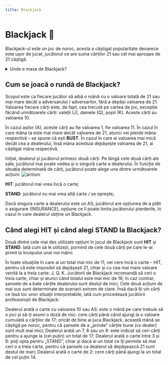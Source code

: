 ```yaml
---
title: Blackjack
---
```


# Blackjack 🖤
Blackjack-ul este un joc de noroc, acesta a câștigat popularitate deoarece este ușor de jucat, jucătorul ce are suma cărților 21 sau cel mai aproape de 21 câștigă. 


<details class="details custom-block">
    <summary>Unde e masa de Blackjack?</summary>
    <p>![Blackjack](https://i.imgur.com/gXqCR9N.gif)</p>
</details>

## Cum se joacă o rundă de Blackjack?

Scopul este ca fiecare jucător să aibă o mână cu o valoare totală de 21 sau mai mare decât a adversarului / adversarilor, fără a depăși valoarea de 21. Valoarea fiecare cărți este, de fapt, cea trecută pe cartea de joc, excepție făcând următoarele cărți: valeții (J), damele (Q), popii (K). Aceste cărți au valoarea 10. 

În cazul așilor (A), aceste cărți au fie valoarea 1, fie valoarea 11. În cazul în care mâna ta este mai mare decât valoarea de 21, atunci vei pierde mâna respectivă – se spune că ești **BUST**. În cazul în care ai valoarea mai mică decât cea a dealerului, însă mâna acestuia depășește valoarea de 21, ai câștigat mâna respectivă. 

Inițial, dealerul și jucătorul primesc două cărți. Pe lângă cele două cărți ale sale, jucătorul mai poate vedea și o singură carte a dealerului. În funcție de situația determinată de cărți, jucătorul poate alege una dintre următoarele acțiuni: ![actiuni](https://i.imgur.com/ldaf7fG.png)


**HIT**: jucătorul mai vrea încă o carte; 

**STAND**: jucătorul nu mai vrea altă carte / se oprește; 


Dacă singura carte a dealerului este un AS, jucătorul are opțiunea de a plăti o asigurare (INSURANCE), opțiune ce îi poate limita jucătorului pierderile, în cazul în care dealerul obține un Blackjack. 

## Când alegi HIT și când alegi STAND la Blackjack?

Două dintre cele mai des utilizate opțiuni în jocul de Blackjack sunt **HIT** și **STAND**. Iată cum să le utilizezi, pornind de cele două cărți pe care le-ai primit la începutul unei noi mâini: 

În toate situațiile în care ai un total mai mic de 11, vei cere încă o carte – HIT, pentru că este imposibil să depășești 21, chiar și cu cea mai mare valoare venită la a treia carte: J, Q, K.
Jucătorii de Blackjack recomandă să ceri o treia carte, chiar și atunci când totalul este mai mic de 16; în caz contrar, șansele de a bate cărțile dealerului sunt destul de mici.
Cele două acțiuni de mai sus sunt determinate de scenarii extrem de clare. Însă dacă îți vin cărți ce lasă loc unor situații interpretabile, iată cum procedează jucătorii profesioniști de Blackjack: 

Dealerul arată o carte cu valoarea 10 sau AS: este o mână pe care trebuie să o joci și să-ți asumi o doză de risc: cere cărți până când ajungi la o valoare cumulată a cărților de 17; oricât de bine ai juca Blackjack, această mână se câștigă pe noroc, pentru că șansele de a „prinde” cărțile bune (vs dealer) sunt mult mai mici; 
Dealerul arată un 7, 8 sau un 9: este indicat să ceri cărți pentru a ajunge la (cel puțin) un total de 17; 
Dealerul arată o carte între 3 și 6: poți opta pentru „STAND”, chiar și dacă ai un total ce îți permite să mai ceri o a treia carte, pentru că șansele ca dealerul să depășească 21 sunt destul de mari; 
Dealerul arată o carte de 2: cere cărți până ajungi la un total de cel puțin 14.
